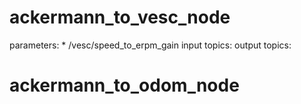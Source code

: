 # ackermann_to_vesc_node
parameters: * /vesc/speed_to_erpm_gain
input topics: 
output topics:  

# ackermann_to_odom_node

